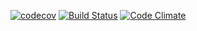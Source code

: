[![codecov](https://codecov.io/gh/daveearley/EmailValidationTool/branch/master/graph/badge.svg)](https://codecov.io/gh/daveearley/EmailValidationTool) [![Build Status](https://travis-ci.org/daveearley/EmailValidationTool.svg?branch=master)](https://travis-ci.org/daveearley/EmailValidationTool) [![Code Climate](https://codeclimate.com/github/daveearley/EmailValidationTool/badges/gpa.svg)](https://codeclimate.com/github/daveearley/EmailValidationTool)

